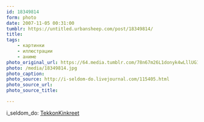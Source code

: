 ```yaml
---
id: 18349814
form: photo
date: 2007-11-05 00:31:00
tumblr: https://untitled.urbansheep.com/post/18349814/
title:
tags:
    - картинки
    - иллюстрации
    - аниме
photo_original_url: https://64.media.tumblr.com/78n67m26L1donyk4wLllUG1Y_500.jpg
photo: /media/18349814.jpg
photo_caption: 
photo_source: http://i-seldom-do.livejournal.com/115405.html
photo_source_url:
photo_source_title:

---
```


<p>i_seldom_do: <a href="http://i-seldom-do.livejournal.com/115405.html">TekkonKinkreet</a></p>
